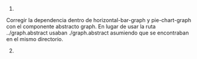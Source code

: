 1.

Corregir la dependencia dentro de horizontal-bar-graph y pie-chart-graph con el componente abstracto graph.
En lugar de usar la ruta ../graph.abstract usaban ./graph.abstract asumiendo que se encontraban en el mismo directorio.

2.

